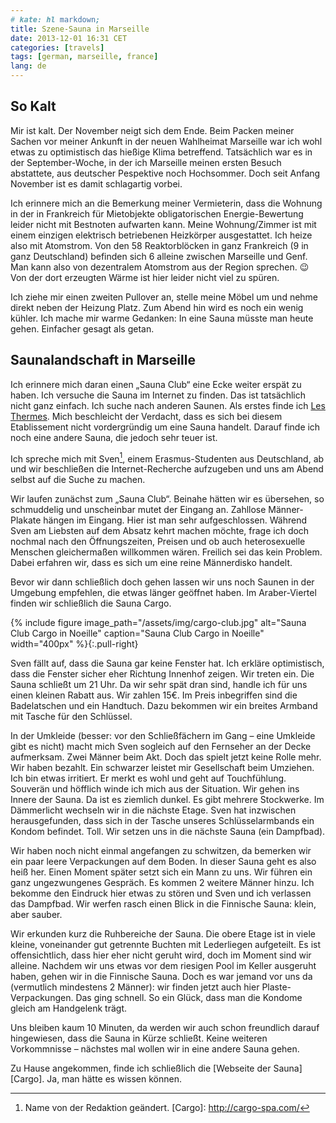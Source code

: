 ```yaml
---
# kate: hl markdown;
title: Szene-Sauna in Marseille
date: 2013-12-01 16:31 CET
categories: [travels]
tags: [german, marseille, france]
lang: de
---
```


## So Kalt

Mir ist kalt. Der November neigt sich dem Ende. Beim Packen meiner Sachen vor
meiner Ankunft in der neuen Wahlheimat Marseille war ich wohl etwas zu optimistisch
das hießige Klima betreffend. Tatsächlich war es in der September-Woche, in der
ich Marseille meinen ersten Besuch abstattete, aus deutscher Pespektive noch
Hochsommer. Doch seit Anfang November ist es damit schlagartig vorbei.

Ich erinnere mich an die Bemerkung meiner Vermieterin, dass die Wohnung in der
in Frankreich für Mietobjekte obligatorischen Energie-Bewertung leider nicht mit
Bestnoten aufwarten kann. Meine Wohnung/Zimmer ist mit einem einzigen elektrisch
betriebenen Heizkörper ausgestattet. Ich heize also mit Atomstrom. Von den 58
Reaktorblöcken in ganz Frankreich (9 in ganz Deutschland) befinden sich 6 alleine
zwischen Marseille und Genf. Man kann also von dezentralem Atomstrom aus der Region
sprechen. :wink: Von der dort erzeugten Wärme ist hier leider nicht viel zu spüren.

Ich ziehe mir einen zweiten Pullover an, stelle meine Möbel um und nehme direkt
neben der Heizung Platz. Zum Abend hin wird es noch ein wenig kühler. Ich mache
mir warme Gedanken: In eine Sauna müsste man heute gehen. Einfacher gesagt als getan.

<!--more-->

## Saunalandschaft in Marseille

Ich erinnere mich daran einen „Sauna Club“ eine Ecke weiter erspät zu haben. Ich
versuche die Sauna im Internet zu finden. Das ist tatsächlich nicht ganz einfach.
Ich suche nach anderen Saunen. Als erstes finde ich [Les Thermes]. Mich beschleicht
der Verdacht, dass es sich bei diesem Etablissement nicht vordergründig um eine
Sauna handelt. Darauf finde ich noch eine andere Sauna, die jedoch sehr teuer ist.

Ich spreche mich mit Sven[^1], einem Erasmus-Studenten aus Deutschland, ab und wir
beschließen die Internet-Recherche aufzugeben und uns am Abend selbst auf die Suche
zu machen.

Wir laufen zunächst zum „Sauna Club“. Beinahe hätten wir es übersehen, so schmuddelig
und unscheinbar mutet der Eingang an. Zahllose Männer-Plakate hängen im Eingang.
Hier ist man sehr aufgeschlossen. Während Sven am Liebsten auf dem Absatz kehrt
machen möchte, frage ich doch nochmal nach den Öffnungszeiten, Preisen und ob
auch heterosexuelle Menschen gleichermaßen willkommen wären. Freilich sei das kein
Problem. Dabei erfahren wir, dass es sich um eine reine Männerdisko handelt.

Bevor wir dann schließlich doch gehen lassen wir uns noch Saunen in der Umgebung
empfehlen, die etwas länger geöffnet haben. Im Araber-Viertel finden wir
schließlich die Sauna Cargo.

{% include figure image_path="/assets/img/cargo-club.jpg" alt="Sauna Club Cargo in Noeille" caption="Sauna Club Cargo in Noeille" width="400px" %}{:.pull-right}

Sven fällt auf, dass die Sauna gar keine Fenster hat. Ich erkläre optimistisch,
dass die Fenster sicher eher Richtung Innenhof zeigen. Wir treten ein. Die Sauna
schließt um 21 Uhr. Da wir sehr spät dran sind, handle ich für uns einen kleinen
Rabatt aus. Wir zahlen 15€. Im Preis inbegriffen sind die Badelatschen und ein
Handtuch. Dazu bekommen wir ein breites Armband mit Tasche für den Schlüssel.

In der Umkleide (besser: vor den Schließfächern im Gang – eine Umkleide gibt es nicht)
macht mich Sven sogleich auf den Fernseher an der Decke aufmerksam. Zwei Männer
beim Akt. Doch das spielt jetzt keine Rolle mehr. Wir haben bezahlt.
Ein schwarzer leistet mir Gesellschaft beim Umziehen. Ich bin etwas irritiert.
Er merkt es wohl und geht auf Touchfühlung. Souverän und höfflich winde ich mich
aus der Situation. Wir gehen ins Innere der Sauna. Da ist es ziemlich dunkel. Es
gibt mehrere Stockwerke. Im Dämmerlicht wechseln wir in die nächste Etage. Sven
hat inzwischen herausgefunden, dass sich in der Tasche unseres Schlüsselarmbands
ein Kondom befindet. Toll. Wir setzen uns in die nächste Sauna (ein Dampfbad).

Wir haben noch nicht einmal angefangen zu schwitzen, da bemerken wir ein paar
leere Verpackungen auf dem Boden. In dieser Sauna geht es also heiß her. Einen
Moment später setzt sich ein Mann zu uns. Wir führen ein ganz ungezwungenes Gespräch.
Es kommen 2 weitere Männer hinzu. Ich bekomme den Eindruck hier etwas zu stören
und Sven und ich verlassen das Dampfbad. Wir werfen rasch einen Blick in die
Finnische Sauna: klein, aber sauber.

Wir erkunden kurz die Ruhbereiche der Sauna. Die obere Etage ist in viele kleine,
voneinander gut getrennte Buchten mit Lederliegen aufgeteilt. Es ist offensichtlich,
dass hier eher nicht geruht wird, doch im Moment sind wir alleine.
Nachdem wir uns etwas vor dem riesigen Pool im Keller ausgeruht haben, gehen
wir in die Finnische Sauna. Doch es war jemand vor uns da (vermutlich mindestens
2 Männer): wir finden jetzt auch hier Plaste-Verpackungen. Das ging schnell. So
ein Glück, dass man die Kondome gleich am Handgelenk trägt.

Uns bleiben kaum 10 Minuten, da werden wir auch schon freundlich darauf hingewiesen,
dass die Sauna in Kürze schließt. Keine weiteren Vorkommnisse – nächstes mal wollen
wir in eine andere Sauna gehen.

Zu Hause angekommen, finde ich schließlich die [Webseite der Sauna][Cargo]. Ja,
man hätte es wissen können.

[Les Thermes]: http://lesthermes-marseille.fr
[^1]: Name von der Redaktion geändert.
[Cargo]: http://cargo-spa.com/
